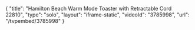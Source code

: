 {
    "title": "Hamilton Beach Warm Mode Toaster with Retractable Cord 22810",
    "type": "solo",
    "layout": "iframe-static",
    "videoId": "3785998",
    "url": "\/tvpembed\/3785998"
}